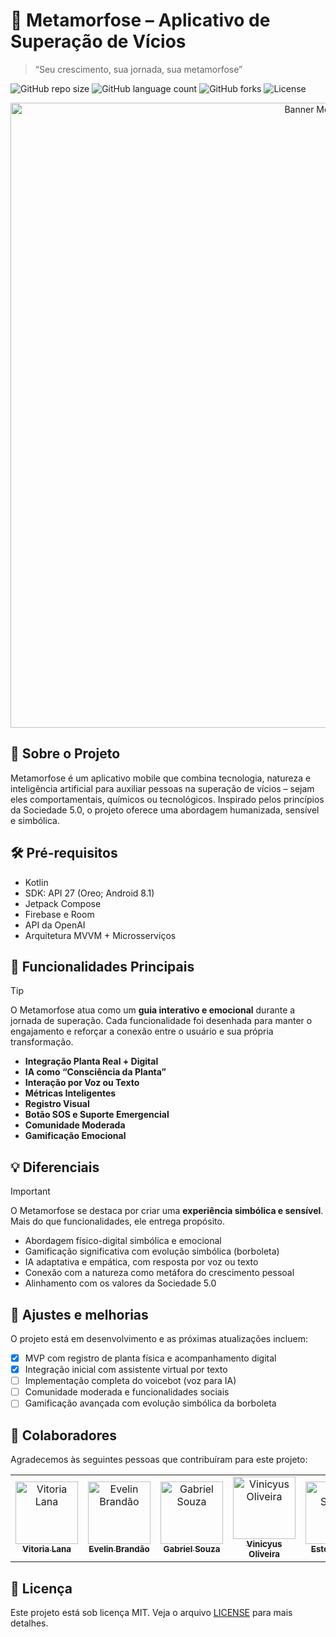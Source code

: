 # 🦋 Metamorfose – Aplicativo de Superação de Vícios

> “Seu crescimento, sua jornada, sua metamorfose”

![GitHub repo size](https://img.shields.io/github/repo-size/evamyuu/metamorfose-app?style=for-the-badge)
![GitHub language count](https://img.shields.io/github/languages/count/evamyuu/metamorfose-app?style=for-the-badge)
![GitHub forks](https://img.shields.io/github/forks/evamyuu/metamorfose-app?style=for-the-badge)
![License](https://img.shields.io/badge/license-MIT-blue?style=for-the-badge)

<p align="center">
  <img src="https://cdn.discordapp.com/attachments/1343713646295121931/1375646296253272225/banner.png?ex=683271f3&is=68312073&hm=2db95e179b008d4e2c82c884cd2b125ec53d1e3d67619eef1d1d21bd05112e21&" alt="Banner Metamorfose" width="1000"/>
</p>

## 📱 Sobre o Projeto

Metamorfose é um aplicativo mobile que combina tecnologia, natureza e inteligência artificial para auxiliar pessoas na superação de vícios – sejam eles comportamentais, químicos ou tecnológicos. Inspirado pelos princípios da Sociedade 5.0, o projeto oferece uma abordagem humanizada, sensível e simbólica.

## 🛠 Pré-requisitos

- Kotlin
- SDK: API 27 (Oreo; Android 8.1)
- Jetpack Compose 
- Firebase e Room
- API da OpenAI
- Arquitetura MVVM + Microsserviços

## 🌿 Funcionalidades Principais

> [!TIP]  
> O Metamorfose atua como um **guia interativo e emocional** durante a jornada de superação. Cada funcionalidade foi desenhada para manter o engajamento e reforçar a conexão entre o usuário e sua própria transformação.

- **Integração Planta Real + Digital**
- **IA como “Consciência da Planta”**
- **Interação por Voz ou Texto**
- **Métricas Inteligentes**
- **Registro Visual**
- **Botão SOS e Suporte Emergencial**
- **Comunidade Moderada**
- **Gamificação Emocional**

## 💡 Diferenciais

> [!IMPORTANT]  
> O Metamorfose se destaca por criar uma **experiência simbólica e sensível**. Mais do que funcionalidades, ele entrega propósito.

- Abordagem físico-digital simbólica e emocional  
- Gamificação significativa com evolução simbólica (borboleta)  
- IA adaptativa e empática, com resposta por voz ou texto  
- Conexão com a natureza como metáfora do crescimento pessoal  
- Alinhamento com os valores da Sociedade 5.0  

## 🚧 Ajustes e melhorias

O projeto está em desenvolvimento e as próximas atualizações incluem:

- [x] MVP com registro de planta física e acompanhamento digital
- [x] Integração inicial com assistente virtual por texto
- [ ] Implementação completa do voicebot (voz para IA)
- [ ] Comunidade moderada e funcionalidades sociais
- [ ] Gamificação avançada com evolução simbólica da borboleta

## 👥 Colaboradores

Agradecemos às seguintes pessoas que contribuíram para este projeto:

<table>
  <tr>
    <td align="center">
      <a href="https://github.com/vickyeqq">
        <img src="https://avatars.githubusercontent.com/u/74297309?v=4" width="100px;" alt="Vitoria Lana"/><br>
        <sub><b>Vitoria Lana</b></sub>
      </a>
    </td>
    <td align="center">
      <a href="https://github.com/evamyuu">
        <img src="https://avatars.githubusercontent.com/u/109860924?v=4" width="100px;" alt="Evelin Brandão"/><br>
        <sub><b>Evelin Brandão</b></sub>
      </a>
    </td>
    <td align="center">
      <a href="https://github.com/gabriel-steixeira">
        <img src="https://avatars.githubusercontent.com/u/87240166?v=4" width="100px;" alt="Gabriel Souza"/><br>
        <sub><b>Gabriel Souza</b></sub>
      </a>
    </td>
    <td align="center">
      <a href="https://github.com/vncys">
        <img src="https://avatars.githubusercontent.com/u/98789877?v=4" width="100px;" alt="Vinicyus Oliveira"/><br>
        <sub><b>Vinicyus Oliveira</b></sub>
      </a>
    </td>
    <td align="center">
      <a href="https://github.com/ester-silvaa">
        <img src="https://avatars.githubusercontent.com/u/101530020?v=4" width="100px;" alt="Ester Santos"/><br>
        <sub><b>Ester Santos</b></sub>
      </a>
    </td>
  </tr>
</table>

## 📝 Licença

Este projeto está sob licença MIT. Veja o arquivo [LICENSE](LICENSE) para mais detalhes.
